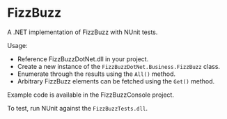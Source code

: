 # FizzBuzz
A .NET implementation of FizzBuzz with NUnit tests.

Usage:
  * Reference FizzBuzzDotNet.dll in your project.
  * Create a new instance of the `FizzBuzzDotNet.Business.FizzBuzz` class.
  * Enumerate through the results using the `All()` method.
  * Arbitrary FizzBuzz elements can be fetched using the `Get()` method.

Example code is available in the FizzBuzzConsole project.

To test, run NUnit against the `FizzBuzzTests.dll`.
